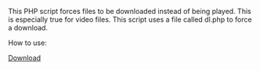 This PHP script forces files to be downloaded instead of being played. This is especially true for video files. This script uses a file called dl.php to force a download. 

How to use:

<a href="./dl.php?file=image.png">Download</a>